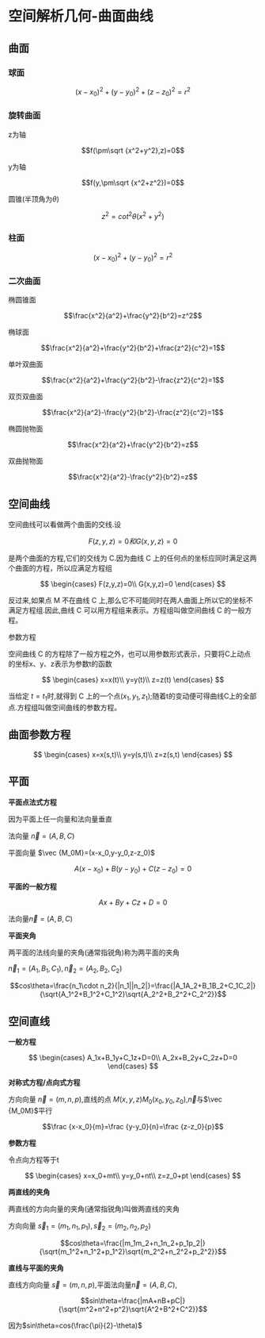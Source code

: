 # 空间解析几何-曲面曲线


## 曲面

### 球面

$$(x-x_0)^2+(y-y_0)^2+(z-z_0)^2=r^2$$

### 旋转曲面

z为轴

$$f(\pm\sqrt {x^2+y^2},z)=0$$

y为轴

$$f(y,\pm\sqrt {x^2+z^2})=0$$

圆锥(半顶角为$\theta$)

$$z^2=cot^2\theta(x^2+y^2)$$

### 柱面

$$(x-x_0)^2+(y-y_0)^2=r^2$$

### 二次曲面

椭圆锥面

$$\frac{x^2}{a^2}+\frac{y^2}{b^2}=z^2$$

椭球面

$$\frac{x^2}{a^2}+\frac{y^2}{b^2}+\frac{z^2}{c^2}=1$$

单叶双曲面

$$\frac{x^2}{a^2}+\frac{y^2}{b^2}-\frac{z^2}{c^2}=1$$

双页双曲面

$$\frac{x^2}{a^2}-\frac{y^2}{b^2}-\frac{z^2}{c^2}=1$$

椭圆抛物面

$$\frac{x^2}{a^2}+\frac{y^2}{b^2}=z$$

双曲抛物面

$$\frac{x^2}{a^2}-\frac{y^2}{b^2}=z$$

## 空间曲线

空间曲线可以看做两个曲面的交线.设

$$F(z,y,z)=0 和 G(x,y,z)=0$$

是两个曲面的方程,它们的交线为 C.因为曲线 C 上的任何点的坐标应同时满足这两个曲面的方程，所以应满足方程组

$$
 \begin{cases}
 F(z,y,z)=0\\
 G(x,y,z)=0
 \end{cases}
$$

反过来,如果点 M 不在曲线 C 上,那么它不可能同时在两人曲面上所以它的坐标不满足方程组.因此,曲线 C 可以用方程组来表示。方程组叫做空间曲线 C 的一般方程。

参数方程

空间曲线 C 的方程除了一般方程之外，也可以用参数形式表示，只要将C上动点的坐标x、y、z表示为参数t的函数

$$
\begin{cases}
x=x(t)\\
y=y(t)\\
z=z(t)
\end{cases}
$$

当给定 $t= t_1$时,就得到 C 上的一个点$(x_1,y_1,z_1)$;随着t的变动便可得曲线C上的全部点.方程组叫做空间曲线的参数方程。

## 曲面参数方程

$$
\begin{cases}
x=x(s,t)\\
y=y(s,t)\\
z=z(s,t)
\end{cases}
$$

## 平面

**平面点法式方程**

因为平面上任一向量和法向量垂直

法向量 $\vec{n}=(A,B,C)$

平面向量 $\vec {M_0M}=(x-x_0,y-y_0,z-z_0)$

$$A(x-x_0)+B(y-y_0)+C(z-z_0)=0$$

**平面的一般方程**

$$Ax+By+Cz+D=0$$

法向量$\vec{n}=(A,B,C)$

**平面夹角**

两平面的法线向量的夹角(通常指锐角)称为两平面的夹角

$\vec n_1=(A_1,B_1,C_1),\vec n_2=(A_2,B_2,C_2)$

$$cos\theta=\frac{n_1\cdot n_2}{|n_1||n_2|}=\frac{|A_1A_2+B_1B_2+C_1C_2|}{\sqrt{A_1^2+B_1^2+C_1^2}\sqrt{A_2^2+B_2^2+C_2^2}}$$

## 空间直线

**一般方程**

$$
 \begin{cases}
A_1x+B_1y+C_1z+D=0\\
A_2x+B_2y+C_2z+D=0
 \end{cases}
$$

**对称式方程/点向式方程**

方向向量 $\vec n=(m,n,p)$,直线的点 $M(x,y,z) M_0(x_0,y_0,z_0)$,$\vec n$与$\vec {M_0M}$平行

$$\frac {x-x_0}{m}=\frac {y-y_0}{n}=\frac {z-z_0}{p}$$

**参数方程**

令点向方程等于t

$$
 \begin{cases}
x=x_0+mt\\
y=y_0+nt\\
z=z_0+pt
 \end{cases}
$$

**两直线的夹角**

两直线的方向向量的夹角(通常指锐角)叫做两直线的夹角

方向向量 $\vec s_1=(m_1,n_1,p_1),\vec s_2=(m_2,n_2,p_2)$

$$cos\theta=\frac{|m_1m_2+n_1n_2+p_1p_2|}{\sqrt{m_1^2+n_1^2+p_1^2}\sqrt{m_2^2+n_2^2+p_2^2}}$$

**直线与平面的夹角**

直线方向向量 $\vec s=(m,n,p)$,平面法向量$\vec n =(A,B,C)$,

$$sin\theta=\frac{|mA+nB+pC|}{\sqrt{m^2+n^2+p^2}\sqrt{A^2+B^2+C^2}}$$

因为$sin\theta=cos(\frac{\pi}{2}-\theta)$